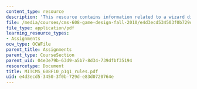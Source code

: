 ```yaml
---
content_type: resource
description: 'This resource contains information related to a wizard did It: rules.'
file: /media/courses/cms-608-game-design-fall-2010/e4d3ecd534503f0b729de83d0720764e_MITCMS_608F10_p1g1_rules.pdf
file_type: application/pdf
learning_resource_types:
- Assignments
ocw_type: OCWFile
parent_title: Assignments
parent_type: CourseSection
parent_uid: 04e3e79b-63d9-a5b7-8d34-739dfbf35194
resourcetype: Document
title: MITCMS_608F10_p1g1_rules.pdf
uid: e4d3ecd5-3450-3f0b-729d-e83d0720764e
---
```

